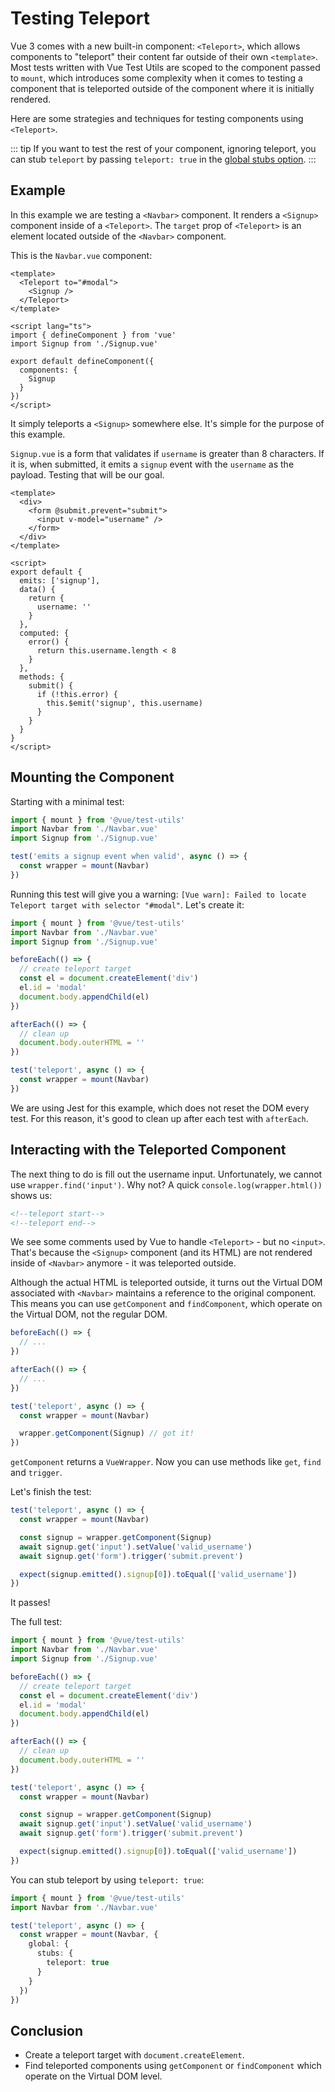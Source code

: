 # Testing Teleport

Vue 3 comes with a new built-in component: `<Teleport>`, which allows components to "teleport" their content far outside of their own `<template>`. Most tests written with Vue Test Utils are scoped to the component passed to `mount`, which introduces some complexity when it comes to testing a component that is teleported outside of the component where it is initially rendered.

Here are some strategies and techniques for testing components using `<Teleport>`.

::: tip
If you want to test the rest of your component, ignoring teleport, you can stub `teleport` by passing `teleport: true` in the [global stubs option](../../api/#global-stubs).
:::

## Example

In this example we are testing a `<Navbar>` component. It renders a `<Signup>` component inside of a `<Teleport>`. The `target` prop of `<Teleport>` is an element located outside of the `<Navbar>` component.

This is the `Navbar.vue` component:

```vue
<template>
  <Teleport to="#modal">
    <Signup />
  </Teleport>
</template>

<script lang="ts">
import { defineComponent } from 'vue'
import Signup from './Signup.vue'

export default defineComponent({
  components: {
    Signup
  }
})
</script>
```

It simply teleports a `<Signup>` somewhere else. It's simple for the purpose of this example.

`Signup.vue` is a form that validates if `username` is greater than 8 characters. If it is, when submitted, it emits a `signup` event with the `username` as the payload. Testing that will be our goal.

```vue
<template>
  <div>
    <form @submit.prevent="submit">
      <input v-model="username" />
    </form>
  </div>
</template>

<script>
export default {
  emits: ['signup'],
  data() {
    return {
      username: ''
    }
  },
  computed: {
    error() {
      return this.username.length < 8
    }
  },
  methods: {
    submit() {
      if (!this.error) {
        this.$emit('signup', this.username)
      }
    }
  }
}
</script>
```

## Mounting the Component

Starting with a minimal test:

```ts
import { mount } from '@vue/test-utils'
import Navbar from './Navbar.vue'
import Signup from './Signup.vue'

test('emits a signup event when valid', async () => {
  const wrapper = mount(Navbar)
})
```

Running this test will give you a warning: `[Vue warn]: Failed to locate Teleport target with selector "#modal"`. Let's create it:

```ts {5-15}
import { mount } from '@vue/test-utils'
import Navbar from './Navbar.vue'
import Signup from './Signup.vue'

beforeEach(() => {
  // create teleport target
  const el = document.createElement('div')
  el.id = 'modal'
  document.body.appendChild(el)
})

afterEach(() => {
  // clean up
  document.body.outerHTML = ''
})

test('teleport', async () => {
  const wrapper = mount(Navbar)
})
```

We are using Jest for this example, which does not reset the DOM every test. For this reason, it's good to clean up after each test with `afterEach`.

## Interacting with the Teleported Component

The next thing to do is fill out the username input. Unfortunately, we cannot use `wrapper.find('input')`. Why not? A quick `console.log(wrapper.html())` shows us:

```html
<!--teleport start-->
<!--teleport end-->
```

We see some comments used by Vue to handle `<Teleport>` - but no `<input>`. That's because the `<Signup>` component (and its HTML) are not rendered inside of `<Navbar>` anymore - it was teleported outside.

Although the actual HTML is teleported outside, it turns out the Virtual DOM associated with `<Navbar>` maintains a reference to the original component. This means you can use `getComponent` and `findComponent`, which operate on the Virtual DOM, not the regular DOM.

```ts {12}
beforeEach(() => {
  // ...
})

afterEach(() => {
  // ...
})

test('teleport', async () => {
  const wrapper = mount(Navbar)

  wrapper.getComponent(Signup) // got it!
})
```

`getComponent` returns a `VueWrapper`. Now you can use methods like `get`, `find` and `trigger`.

Let's finish the test:

```ts {4-8}
test('teleport', async () => {
  const wrapper = mount(Navbar)

  const signup = wrapper.getComponent(Signup)
  await signup.get('input').setValue('valid_username')
  await signup.get('form').trigger('submit.prevent')

  expect(signup.emitted().signup[0]).toEqual(['valid_username'])
})
```

It passes!

The full test:

```ts
import { mount } from '@vue/test-utils'
import Navbar from './Navbar.vue'
import Signup from './Signup.vue'

beforeEach(() => {
  // create teleport target
  const el = document.createElement('div')
  el.id = 'modal'
  document.body.appendChild(el)
})

afterEach(() => {
  // clean up
  document.body.outerHTML = ''
})

test('teleport', async () => {
  const wrapper = mount(Navbar)

  const signup = wrapper.getComponent(Signup)
  await signup.get('input').setValue('valid_username')
  await signup.get('form').trigger('submit.prevent')

  expect(signup.emitted().signup[0]).toEqual(['valid_username'])
})
```

You can stub teleport by using `teleport: true`:

```ts
import { mount } from '@vue/test-utils'
import Navbar from './Navbar.vue'

test('teleport', async () => {
  const wrapper = mount(Navbar, {
    global: {
      stubs: {
        teleport: true
      }
    }
  })
})
```

## Conclusion

- Create a teleport target with `document.createElement`.
- Find teleported components using `getComponent` or `findComponent` which operate on the Virtual DOM level.
